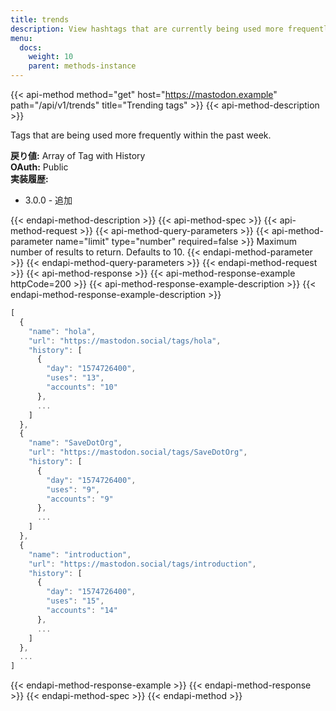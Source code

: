 ```yaml
---
title: trends
description: View hashtags that are currently being used more frequently than usual.
menu:
  docs:
    weight: 10
    parent: methods-instance
---
```


{{< api-method method="get" host="https://mastodon.example" path="/api/v1/trends" title="Trending tags" >}}
{{< api-method-description >}}

Tags that are being used more frequently within the past week.

**戻り値:** Array of Tag with History\
**OAuth:** Public\
**実装履歴:**

- 3.0.0 - 追加

{{< endapi-method-description >}}
{{< api-method-spec >}}
{{< api-method-request >}}
{{< api-method-query-parameters >}}
{{< api-method-parameter name="limit" type="number" required=false >}}
Maximum number of results to return. Defaults to 10.
{{< endapi-method-parameter >}}
{{< endapi-method-query-parameters >}}
{{< endapi-method-request >}}
{{< api-method-response >}}
{{< api-method-response-example httpCode=200 >}}
{{< api-method-response-example-description >}}
{{< endapi-method-response-example-description >}}


```javascript
[
  {
    "name": "hola",
    "url": "https://mastodon.social/tags/hola",
    "history": [
      {
        "day": "1574726400",
        "uses": "13",
        "accounts": "10"
      },
      ...
    ]
  },
  {
    "name": "SaveDotOrg",
    "url": "https://mastodon.social/tags/SaveDotOrg",
    "history": [
      {
        "day": "1574726400",
        "uses": "9",
        "accounts": "9"
      },
      ...
    ]
  },
  {
    "name": "introduction",
    "url": "https://mastodon.social/tags/introduction",
    "history": [
      {
        "day": "1574726400",
        "uses": "15",
        "accounts": "14"
      },
      ...
    ]
  },
  ...
]
```
{{< endapi-method-response-example >}}
{{< endapi-method-response >}}
{{< endapi-method-spec >}}
{{< endapi-method >}}


